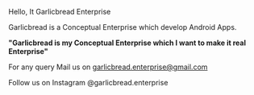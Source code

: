
Hello, It Garlicbread Enterprise

Garlicbread is a Conceptual Enterprise which develop Android Apps.

<B> "Garlicbread is my Conceptual Enterprise which I want to make it real Enterprise" </B>
 
 For any query Mail us on garlicbread.enterprise@gmail.com
 
 Follow us on Instagram @garlicbread.enterprise                                                        
